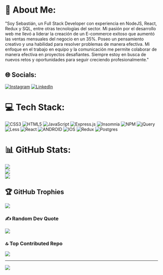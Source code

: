 
# 💫 About Me:
"Soy Sebastián, un Full Stack Developer con experiencia en NodeJS, React, Redux y SQL, entre otras tecnologías del sector. Mi pasión por el desarrollo web me llevó a liderar la creación de un E-commerce exitoso que aumentó las ventas mensuales del negocio en un 35%. Poseo un pensamiento creativo y una habilidad para resolver problemas de manera efectiva. Mi enfoque en el trabajo en equipo y la comunicación me permite colaborar de manera efectiva en proyectos desafiantes. Siempre estoy en busca de nuevos retos y oportunidades para seguir creciendo profesionalmente."


## 🌐 Socials:
[![Instagram](https://img.shields.io/badge/Instagram-%23E4405F.svg?logo=Instagram&logoColor=white)](https://instagram.com/seba_ramos__) [![LinkedIn](https://img.shields.io/badge/LinkedIn-%230077B5.svg?logo=linkedin&logoColor=white)](https://linkedin.com/in/sebastián-ramos-425828266/) 

# 💻 Tech Stack:
![CSS3](https://img.shields.io/badge/css3-%231572B6.svg?style=flat&logo=css3&logoColor=white) ![HTML5](https://img.shields.io/badge/html5-%23E34F26.svg?style=flat&logo=html5&logoColor=white) ![JavaScript](https://img.shields.io/badge/javascript-%23323330.svg?style=flat&logo=javascript&logoColor=%23F7DF1E) ![Express.js](https://img.shields.io/badge/express.js-%23404d59.svg?style=flat&logo=express&logoColor=%2361DAFB) ![Insomnia](https://img.shields.io/badge/Insomnia-black?style=flat&logo=insomnia&logoColor=5849BE) ![NPM](https://img.shields.io/badge/NPM-%23000000.svg?style=flat&logo=npm&logoColor=white) ![jQuery](https://img.shields.io/badge/jquery-%230769AD.svg?style=flat&logo=jquery&logoColor=white) ![Less](https://img.shields.io/badge/less-2B4C80?style=flat&logo=less&logoColor=white) ![React](https://img.shields.io/badge/react-%2320232a.svg?style=flat&logo=react&logoColor=%2361DAFB) ![ANDROID](https://img.shields.io/badge/android-%2320232a.svg?style=flat&logo=android&logoColor=%a4c639) ![IOS](https://img.shields.io/badge/IOS-%2320232a.svg?style=flat&logo=apple&logoColor=white) ![Redux](https://img.shields.io/badge/redux-%23593d88.svg?style=flat&logo=redux&logoColor=white) ![Postgres](https://img.shields.io/badge/postgres-%23316192.svg?style=flat&logo=postgresql&logoColor=white)
# 📊 GitHub Stats:
![](https://github-readme-stats.vercel.app/api?username=SebastianBeltzer&theme=default&hide_border=false&include_all_commits=false&count_private=false)<br/>
![](https://github-readme-streak-stats.herokuapp.com/?user=SebastianBeltzer&theme=default&hide_border=false)<br/>
![](https://github-readme-stats.vercel.app/api/top-langs/?username=SebastianBeltzer&theme=default&hide_border=false&include_all_commits=false&count_private=false&layout=compact)

## 🏆 GitHub Trophies
![](https://github-profile-trophy.vercel.app/?username=SebastianBeltzer&theme=flat&no-frame=false&no-bg=false&margin-w=4)

### ✍️ Random Dev Quote
![](https://quotes-github-readme.vercel.app/api?type=horizontal&theme=light)


### 🔝 Top Contributed Repo
![](https://github-contributor-stats.vercel.app/api?username=SebastianBeltzer&limit=5&theme=dark&combine_all_yearly_contributions=true)

---
[![](https://visitcount.itsvg.in/api?id=SebastianBeltzer&icon=4&color=12)](https://visitcount.itsvg.in)

<!-- Proudly created with GPRM ( https://gprm.itsvg.in ) -->
